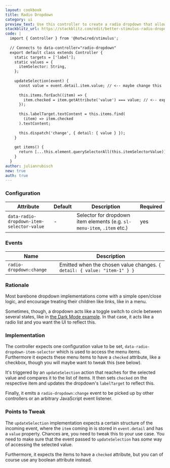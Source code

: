 ```yaml
---
layout: cookbook
title: Radio Dropdown
category: ui
preview_text: Use this controller to create a radio dropdown that allows users to toggle between options, update the displayed label based on the selected item, and emit a change event for further interaction.
stackblitz_url: https://stackblitz.com/edit/better-stimulus-radio-dropdown?file=index.html,controllers%2Fradio_dropdown_controller.js&embed=1
code: |
  import { Controller } from '@hotwired/stimulus';
  
  // Connects to data-controller="radio-dropdown"
  export default class extends Controller {
    static targets = ['label'];
    static values = {
      itemSelector: String,
    };
  
    updateSelection(event) {
      const value = event.detail.item.value; // <-- maybe change this
  
      this.items.forEach((item) => {
        item.checked = item.getAttribute('value') === value; // <-- expects a "checked" attribute on items
      });
  
      this.labelTarget.textContent = this.items.find(
        (item) => item.checked
      ).textContent;
  
      this.dispatch('change', { detail: { value } });
    }
  
    get items() {
      return [...this.element.querySelectorAll(this.itemSelectorValue)];
    }
  }
author: julianrubisch
new: true
auth: true
---
```


### Configuration

|Attribute|Default|Description|Required|
|---------|-------|-----------|--------|
|`data-radio-dropdown-item-selector-value`| - | Selector for dropdown item elements (e.g. `sl-menu-item`, `.item` etc.) | yes |

### Events

|Name|Description|
|----|-----------|
|`radio-dropdown:change`| Emitted when the chosen value changes. `{ detail: { value: "item-1" } }` |

### Rationale

Most barebone dropdown implementations come with a simple open/close logic, and encourage treating their children like links, like in a menu.

Sometimes, though, a dropdown acts like a toggle switch to circle between several states, like in [the Dark Mode example](../theming/dark-mode). In that case, it acts like a radio list and you want the UI to reflect this.

### Implementation

The controller expects one configuration value to be set, `data-radio-dropdown-item-selector` which is used to access the menu items. Furthermore it expects these menu items to have a `checked` attribute, like a checkbox, though you will maybe want to tweak this (see below).

It's triggered by an `updateSelection` action that reaches for the selected value and compares it to the list of items. It then sets `checked` on the respective item and updates the dropdown's `labelTarget` to reflect this.

Finally, it emits a `radio-dropdown:change` event to be picked up by other controllers or an arbitrary JavaScript event listener.

### Points to Tweak

The `updateSelection` implementation expects a certain structure of the incoming event, where the `item` coming in is stored in `event.detail` and has a `value` property. Chances are, you need to tweak this to your use case. You need to make sure that the event passed to `updateSelection` has _some_ way of accessing the selected value.

Furthermore, it expects the items to have a `checked` attribute, but you can of course use any boolean attribute instead.
